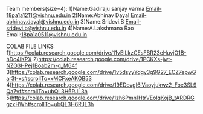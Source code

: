Team members(size=4):
1)Name:Gadiraju sanjay varma
  Email-18pa1a1211@vishnu.edu.in
2)Name:Abhinav Dayal
  Email-abhinav.dayal@vishnu.edu.in
3)Name:Sridevi.B
  Email-sridevi.b@vishnu.edu.in
4)Name:A.Lakshmana Rao
  Email:18pa1a0511@vishnu.edu.in
  
  
  COLAB FILE LINKS:
  1)https://colab.research.google.com/drive/11vEILkzCEsFBR23eHuvjO1B-hDo4iKPX
  2)https://colab.research.google.com/drive/1PCKXs-jwt-NZG3HPej1Boab2m-g_M64f
  3)https://colab.research.google.com/drive/1v5dsyyYdgy3g9G27_ECZ7epwGar3t-xs#scrollTo=xMCFxeAKOB53
  4)https://colab.research.google.com/drive/19EDovgI6iVaoyjukwz2_Foe3SL9Qa7vf#scrollTo=ubQL3H6RJL3h
  5)https://colab.research.google.com/drive/1zh6Pmn1HtrVEolqKojB_tARDRGgzxHWh#scrollTo=ubQL3H6RJL3h
